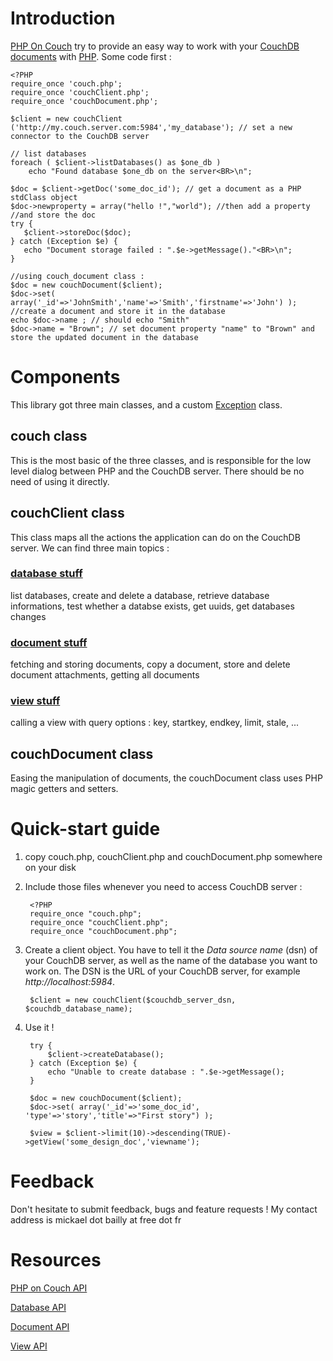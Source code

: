 Introduction
============

[PHP On Couch](http://dready.byethost31.com/index.php/display/edit/192) try to provide an easy way to work with your [CouchDB](http://couchdb.apache.org) [documents](http://wiki.apache.org/couchdb/HTTP_Document_API) with [PHP](http://php.net). Some code first :

    <?PHP
    require_once 'couch.php';
    require_once 'couchClient.php';
    require_once 'couchDocument.php';
    
    $client = new couchClient ('http://my.couch.server.com:5984','my_database'); // set a new connector to the CouchDB server
    
    // list databases
    foreach ( $client->listDatabases() as $one_db )
        echo "Found database $one_db on the server<BR>\n";
    
    $doc = $client->getDoc('some_doc_id'); // get a document as a PHP stdClass object
    $doc->newproperty = array("hello !","world"); //then add a property
    //and store the doc
    try {
       $client->storeDoc($doc);
    } catch (Exception $e) {
       echo "Document storage failed : ".$e->getMessage()."<BR>\n";
    }
    
    //using couch_document class :
    $doc = new couchDocument($client);
    $doc->set( array('_id'=>'JohnSmith','name'=>'Smith','firstname'=>'John') ); //create a document and store it in the database
    echo $doc->name ; // should echo "Smith"
    $doc->name = "Brown"; // set document property "name" to "Brown" and store the updated document in the database

Components
==========

This library got three main classes, and a custom [Exception](http://php.net/manual/en/language.exceptions.php) class.

couch class
-----------

This is the most basic of the three classes, and is responsible for the low level dialog between PHP and the CouchDB server. There should be no need of using it directly.

couchClient class
------------------

This class maps all the actions the application can do on the CouchDB server. We can find three main topics :

### [database stuff](http://github.com/dready92/PHP-on-Couch/blob/master/doc/couch_client-database.md)

list databases, create and delete a database, retrieve database informations, test whether a databse exists, get uuids, get databases changes

### [document stuff](http://github.com/dready92/PHP-on-Couch/blob/master/doc/couch_client-document.md)

fetching and storing documents, copy a document, store and delete document attachments, getting all documents

### [view stuff](http://github.com/dready92/PHP-on-Couch/blob/master/doc/couch_client-view.md)

calling a view with query options : key, startkey, endkey, limit, stale, ...

couchDocument class
--------------------

Easing the manipulation of documents, the couchDocument class uses PHP magic getters and setters.

Quick-start guide
=================

1. copy couch.php, couchClient.php and couchDocument.php somewhere on your disk
   
2. Include those files whenever you need to access CouchDB server :
        
        <?PHP
        require_once "couch.php";
        require_once "couchClient.php";
        require_once "couchDocument.php";

3. Create a client object. You have to tell it the _Data source name_ (dsn) of your CouchDB server, as well as the name of the database you want to work on. The DSN is the URL of your CouchDB server, for example _http://localhost:5984_.
        
        $client = new couchClient($couchdb_server_dsn, $couchdb_database_name);

4. Use it !
        
        try {
            $client->createDatabase();
        } catch (Exception $e) {
            echo "Unable to create database : ".$e->getMessage();
        }
        
        $doc = new couchDocument($client);
        $doc->set( array('_id'=>'some_doc_id', 'type'=>'story','title'=>"First story") );
        
        $view = $client->limit(10)->descending(TRUE)->getView('some_design_doc','viewname');
        
Feedback
========

Don't hesitate to submit feedback, bugs and feature requests ! My contact address is mickael dot bailly at free dot fr

Resources
=========

[PHP on Couch API](http://github.com/dready92/PHP-on-Couch/blob/master/doc/couch_client-database.md)

[Database API](http://github.com/dready92/PHP-on-Couch/blob/master/doc/couch_client-database.md)

[Document API](http://github.com/dready92/PHP-on-Couch/blob/master/doc/couch_client-document.md)

[View API](http://github.com/dready92/PHP-on-Couch/blob/master/doc/couch_client-view.md)

